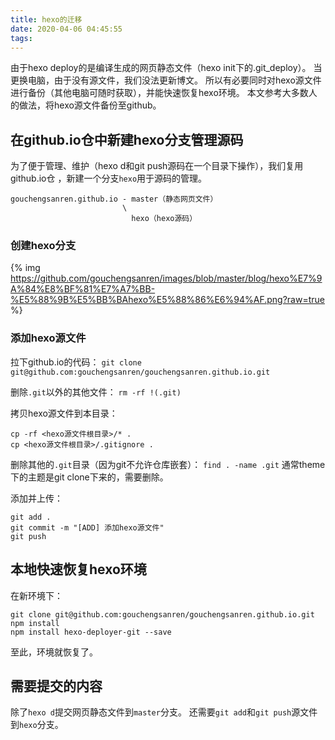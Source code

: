 ```yaml
---
title: hexo的迁移
date: 2020-04-06 04:45:55
tags:
---
```

由于hexo deploy的是编译生成的网页静态文件（hexo init下的.git_deploy）。
当更换电脑，由于没有源文件，我们没法更新博文。
所以有必要同时对hexo源文件进行备份（其他电脑可随时获取），并能快速恢复hexo环境。
本文参考大多数人的做法，将hexo源文件备份至github。

## 在github.io仓中新建hexo分支管理源码
为了便于管理、维护（hexo d和git push源码在一个目录下操作），我们复用github.io仓
，新建一个分支`hexo`用于源码的管理。
```
gouchengsanren.github.io - master（静态网页文件）
                         \
                           hexo（hexo源码）
```

### 创建hexo分支
{% img https://github.com/gouchengsanren/images/blob/master/blog/hexo%E7%9A%84%E8%BF%81%E7%A7%BB-%E5%88%9B%E5%BB%BAhexo%E5%88%86%E6%94%AF.png?raw=true %}


### 添加hexo源文件
拉下github.io的代码：
`git clone git@github.com:gouchengsanren/gouchengsanren.github.io.git`

删除`.git`以外的其他文件：
`rm -rf !(.git)`

拷贝hexo源文件到本目录：
```
cp -rf <hexo源文件根目录>/* .
cp <hexo源文件根目录>/.gitignore .
```

删除其他的`.git`目录（因为git不允许仓库嵌套）：
`find . -name .git`
通常theme下的主题是git clone下来的，需要删除。

添加并上传：
```
git add .
git commit -m "[ADD] 添加hexo源文件"
git push
```

## 本地快速恢复hexo环境
在新环境下：
```
git clone git@github.com:gouchengsanren/gouchengsanren.github.io.git
npm install
npm install hexo-deployer-git --save
```
至此，环境就恢复了。


## 需要提交的内容
除了`hexo d`提交网页静态文件到`master`分支。
还需要`git add`和`git push`源文件到`hexo`分支。



